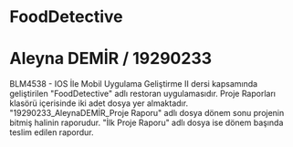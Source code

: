 # FoodDetective

# Aleyna DEMİR / 19290233

BLM4538 - IOS İle Mobil Uygulama Geliştirme II dersi kapsamında geliştirilen "FoodDetective" adlı restoran uygulamasıdır.
Proje Raporları klasörü içerisinde iki adet dosya yer almaktadır. "19290233_AleynaDEMİR_Proje Raporu" adlı dosya dönem sonu projenin bitmiş halinin raporudur. "İlk Proje Raporu" adlı dosya ise dönem başında teslim edilen rapordur.
